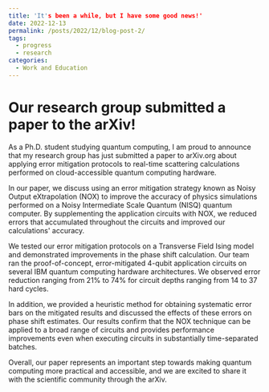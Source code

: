 ```yaml
---
title: 'It's been a while, but I have some good news!'
date: 2022-12-13
permalink: /posts/2022/12/blog-post-2/
tags:
  - progress
  - research
categories:
  - Work and Education
---
```



Our research group submitted a paper to the arXiv!
======
As a Ph.D. student studying quantum computing, I am proud to announce that my research group has just submitted a paper to arXiv.org about applying error mitigation protocols to real-time scattering calculations performed on cloud-accessible quantum computing hardware.

In our paper, we discuss using an error mitigation strategy known as Noisy Output eXtrapolation (NOX) to improve the accuracy of physics simulations performed on a Noisy Intermediate Scale Quantum (NISQ) quantum computer. By supplementing the application circuits with NOX, we reduced errors that accumulated throughout the circuits and improved our calculations' accuracy.

We tested our error mitigation protocols on a Transverse Field Ising model and demonstrated improvements in the phase shift calculation. Our team ran the proof-of-concept, error-mitigated 4-qubit application circuits on several IBM quantum computing hardware architectures. We observed error reduction ranging from 21% to 74% for circuit depths ranging from 14 to 37 hard cycles.

In addition, we provided a heuristic method for obtaining systematic error bars on the mitigated results and discussed the effects of these errors on phase shift estimates. Our results confirm that the NOX technique can be applied to a broad range of circuits and provides performance improvements even when executing circuits in substantially time-separated batches.

Overall, our paper represents an important step towards making quantum computing more practical and accessible, and we are excited to share it with the scientific community through the arXiv.
